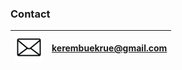 ### Contact

| <img alt="email image" height="45" src="images/email.jpg" width="45"/> | [kerembuekrue@gmail.com](mailto:kerembuekrue@gmail.com) |
|------------------------------------------------------------------------|---------------------------------------------------------|
  